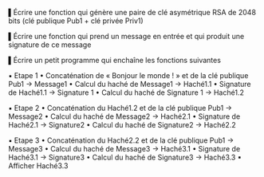 ▌Écrire une fonction qui génère une paire de clé asymétrique RSA de 2048 bits (clé publique 
Pub1 + clé privée Priv1)

 ▌Écrire une fonction qui prend un message en entrée et qui produit une signature de ce 
message

 ▌Écrire un petit programme qui enchaîne les fonctions suivantes
 
 ▪ Etape 1
 • Concaténation de « Bonjour le monde ! » et de la clé publique Pub1 → Message1
 • Calcul du haché de Message1 → Haché1.1
 • Signature de Haché1.1 → Signature 1
 • Calcul du haché de Signature 1 → Haché1.2
 
 ▪ Etape 2
 • Concaténation du Haché1.2 et de la clé publique Pub1 → Message2
 • Calcul du haché de Message2 → Haché2.1
 • Signature de Haché2.1 → Signature2
 • Calcul du haché de Signature2 → Haché2.2
 
 ▪ Etape 3
 • Concaténation du Haché2.2 et de la clé publique Pub1 → Message3
 • Calcul du haché de Message3 → Haché3.1
 • Signature de Haché3.1 → Signature3
 • Calcul du haché de Signature3 → Haché3.3
 ▪ Afficher Haché3.3
